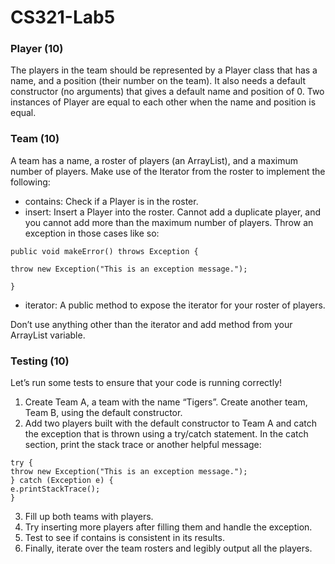# CS321-Lab5

### Player (10)

The players in the team should be represented by a Player class that has a name, and a position (their number on the team). It also needs a default constructor (no arguments) that gives a default name and position of 0. Two instances of Player are equal to each other when the name and position is equal.


### Team (10)

A team has a name, a roster of players (an ArrayList), and a maximum number of players. Make use of the Iterator from the roster to implement the following:
- contains: Check if a Player is in the roster.
- insert: Insert a Player into the roster. Cannot add a duplicate player, and you cannot add more than the maximum number of players. Throw an exception in those cases like so:

```
public void makeError() throws Exception {

throw new Exception("This is an exception message.");

}
```
- iterator: A public method to expose the iterator for your roster of players.

Don’t use anything other than the iterator and add method from your ArrayList variable.

### Testing (10)

Let’s run some tests to ensure that your code is running correctly!
1. Create Team A, a team with the name “Tigers”. Create another team, Team B, using the default constructor.
2. Add two players built with the default constructor to Team A and catch the exception that is thrown using a try/catch statement. In the catch section, print the stack trace or another helpful message:
```
try {
throw new Exception("This is an exception message.");
} catch (Exception e) {
e.printStackTrace();
}
```
3. Fill up both teams with players.
4. Try inserting more players after filling them and handle the exception.
5. Test to see if contains is consistent in its results.
6. Finally, iterate over the team rosters and legibly output all the players.
